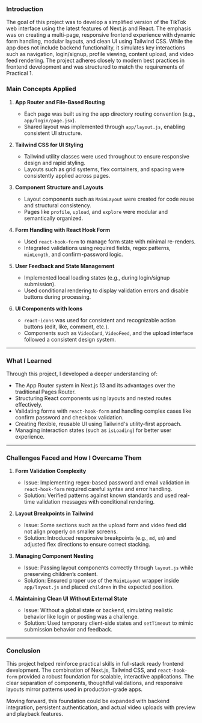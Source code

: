 ### Introduction

The goal of this project was to develop a simplified version of the TikTok web interface using the latest features of Next.js and React. The emphasis was on creating a multi-page, responsive frontend experience with dynamic form handling, modular layouts, and clean UI using Tailwind CSS. While the app does not include backend functionality, it simulates key interactions such as navigation, login/signup, profile viewing, content upload, and video feed rendering. The project adheres closely to modern best practices in frontend development and was structured to match the requirements of Practical 1.

### Main Concepts Applied

1. **App Router and File-Based Routing**  
   - Each page was built using the app directory routing convention (e.g., `app/login/page.jsx`).  
   - Shared layout was implemented through `app/layout.js`, enabling consistent UI structure.

2. **Tailwind CSS for UI Styling**  
   - Tailwind utility classes were used throughout to ensure responsive design and rapid styling.  
   - Layouts such as grid systems, flex containers, and spacing were consistently applied across pages.

3. **Component Structure and Layouts**  
   - Layout components such as `MainLayout` were created for code reuse and structural consistency.  
   - Pages like `profile`, `upload`, and `explore` were modular and semantically organized.

4. **Form Handling with React Hook Form**  
   - Used `react-hook-form` to manage form state with minimal re-renders.  
   - Integrated validations using required fields, regex patterns, `minLength`, and confirm-password logic.

5. **User Feedback and State Management**  
   - Implemented local loading states (e.g., during login/signup submission).  
   - Used conditional rendering to display validation errors and disable buttons during processing.

6. **UI Components with Icons**  
   - `react-icons` was used for consistent and recognizable action buttons (edit, like, comment, etc.).  
   - Components such as `VideoCard`, `VideoFeed`, and the upload interface followed a consistent design system.

---

### What I Learned

Through this project, I developed a deeper understanding of:

- The App Router system in Next.js 13 and its advantages over the traditional Pages Router.  
- Structuring React components using layouts and nested routes effectively.  
- Validating forms with `react-hook-form` and handling complex cases like confirm password and checkbox validation.  
- Creating flexible, reusable UI using Tailwind's utility-first approach.  
- Managing interaction states (such as `isLoading`) for better user experience.

---

### Challenges Faced and How I Overcame Them

1. **Form Validation Complexity**  
   - Issue: Implementing regex-based password and email validation in `react-hook-form` required careful syntax and error handling.  
   - Solution: Verified patterns against known standards and used real-time validation messages with conditional rendering.

2. **Layout Breakpoints in Tailwind**  
   - Issue: Some sections such as the upload form and video feed did not align properly on smaller screens.  
   - Solution: Introduced responsive breakpoints (e.g., `md`, `sm`) and adjusted flex directions to ensure correct stacking.

3. **Managing Component Nesting**  
   - Issue: Passing layout components correctly through `layout.js` while preserving children’s content.  
   - Solution: Ensured proper use of the `MainLayout` wrapper inside `app/layout.js` and placed `children` in the expected position.

4. **Maintaining Clean UI Without External State**  
   - Issue: Without a global state or backend, simulating realistic behavior like login or posting was a challenge.  
   - Solution: Used temporary client-side states and `setTimeout` to mimic submission behavior and feedback.

---

### Conclusion

This project helped reinforce practical skills in full-stack ready frontend development. The combination of Next.js, Tailwind CSS, and `react-hook-form` provided a robust foundation for scalable, interactive applications. The clear separation of components, thoughtful validations, and responsive layouts mirror patterns used in production-grade apps.

Moving forward, this foundation could be expanded with backend integration, persistent authentication, and actual video uploads with preview and playback features.
